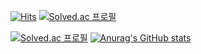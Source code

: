 [![Hits](https://hits.seeyoufarm.com/api/count/incr/badge.svg?url=https%3A%2F%2Fgithub.com%2FJo0Yo0n&count_bg=%2379C83D&title_bg=%23555555&icon=&icon_color=%23E7E7E7&title=hits&edge_flat=false)](https://hits.seeyoufarm.com)
[![Solved.ac
프로필](http://mazassumnida.wtf/api/mini/generate_badge?boj=dlwndbs100)](https://solved.ac/dlwndbs100)

[![Solved.ac
프로필](http://mazassumnida.wtf/api/v2/generate_badge?boj=dlwndbs100)](https://solved.ac/dlwndbs100)
[![Anurag's GitHub stats](https://github-readme-stats.vercel.app/api?username=Jo0Yo0n)](https://github.com/anuraghazra/github-readme-stats)
